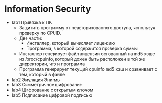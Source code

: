 # Information Security
* lab1 Привязка к ПК
    * Защитить программу от неавторизованного доступа, используя проверку по CPUID.
    * Две части:
        * Инсталлер, который вычисляет лицензию
        * Программа, в которой содержится проверка суммы
    * Инсталлер генерирует файл лицензии основанный на md5 хэше из /proc/cpuinfo, который дожен быть расположен в той же дирректории, что и программа
    * Программа генерирует текущий cpuinfo md5 хэш и сравнивает с тем, который в файле
* lab2 Эмуляция Энигмы
* lab3 Симметричное шифрование
* lab4 Шифрование с открытым ключом
* lab5 Подписание цифровой подписью


